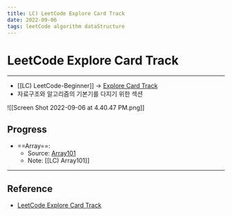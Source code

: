 ```yaml
---
title: LC) LeetCode Explore Card Track
date: 2022-09-06
tags: leetCode algorithm dataStructure
---
```


# LeetCode Explore Card Track

---

- [[LC) LeetCode-Beginner]] $\rightarrow$ [Explore Card Track](https://leetcode.com/explore/featured/card/the-leetcode-beginners-guide/679/sql-syntax/4358/)
- 자료구조와 알고리즘의 기본기를 다지기 위한 섹션

![[Screen Shot 2022-09-06 at 4.40.47 PM.png]]

## Progress
- ==Array==: 
	- Source: [Array101](https://leetcode.com/explore/learn/card/fun-with-arrays/) 
	- Note: [[LC) Array101]]

---
## Reference

- [LeetCode Explore Card Track](https://leetcode.com/explore/featured/card/the-leetcode-beginners-guide/679/sql-syntax/4358/)